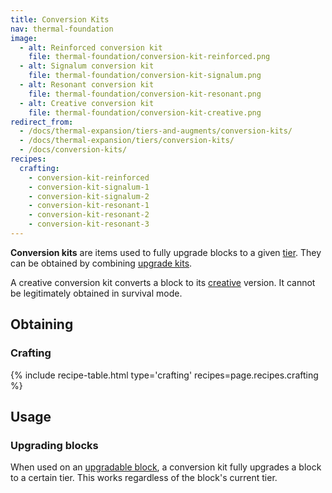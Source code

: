 ```yaml
---
title: Conversion Kits
nav: thermal-foundation
image:
  - alt: Reinforced conversion kit
    file: thermal-foundation/conversion-kit-reinforced.png
  - alt: Signalum conversion kit
    file: thermal-foundation/conversion-kit-signalum.png
  - alt: Resonant conversion kit
    file: thermal-foundation/conversion-kit-resonant.png
  - alt: Creative conversion kit
    file: thermal-foundation/conversion-kit-creative.png
redirect_from:
  - /docs/thermal-expansion/tiers-and-augments/conversion-kits/
  - /docs/thermal-expansion/tiers/conversion-kits/
  - /docs/conversion-kits/
recipes:
  crafting:
    - conversion-kit-reinforced
    - conversion-kit-signalum-1
    - conversion-kit-signalum-2
    - conversion-kit-resonant-1
    - conversion-kit-resonant-2
    - conversion-kit-resonant-3
---
```


**Conversion kits** are items used to fully upgrade blocks to a given
[tier](/docs/thermal-foundation/tiers/). They can be obtained by combining [upgrade
kits](/docs/thermal-foundation/upgrade-kits/).

A creative conversion kit converts a block to its
[creative](/docs/thermal-foundation/tiers/#list-of-tiers) version. It cannot be legitimately
obtained in survival mode.


Obtaining
---------

### Crafting
{% include recipe-table.html type='crafting' recipes=page.recipes.crafting %}


Usage
-----

### Upgrading blocks
When used on an [upgradable block](/docs/thermal-foundation/tiers/#upgrading), a conversion kit
fully upgrades a block to a certain tier. This works regardless of the block's
current tier.
